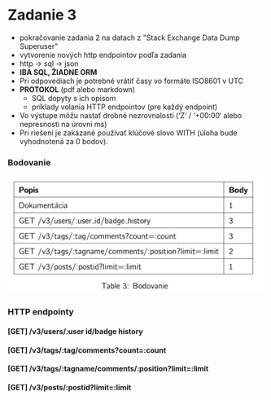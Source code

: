 # Zadanie 3

* pokračovanie zadania 2 na datach z  "Stack Exchange Data Dump Superuser"
* vytvorenie nových http endpointov podľa zadania
* http -> sql -> json
* **IBA SQL, ŽIADNE ORM** 
* Pri odpovediach je potrebné vrátiť časy vo formáte ISO8601 v UTC
* **PROTOKOL** (pdf alebo markdown)
    * SQL dopyty s ich opisom
    * príklady volania HTTP endpointov (pre každý endpoint)
* Vo výstupe môžu nastať drobné nezrovnalosti (‘Z‘ / ‘+00:00‘ alebo nepresnosti na  úrovni ms)
* Pri riešení je zakázané používať klúčové slovo WITH (úloha bude vyhodnotená za 0 bodov).

### Bodovanie

![db scheme](./assets/bodovanie.png)


### HTTP endpointy

#### [GET] /v3/users/:user id/badge history

#### [GET] /v3/tags/:tag/comments?count=:count

#### [GET] /v3/tags/:tagname/comments/:position?limit=:limit

#### [GET] /v3/posts/:postid?limit=:limit
